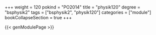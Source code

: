 +++
weight = 120
pokind = "PO2014"
title = "physik120"
degree = "bsphysik2"
tags = ["bsphysik2", "physik120"]
categories = ["module"]
bookCollapseSection = true
+++

{{< genModulePage >}}
